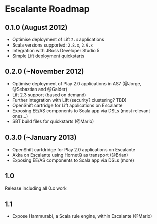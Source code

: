 Escalante Roadmap
=================

0.1.0 (August 2012)
-------------------
* Optimise deployment of Lift `2.4` applications
* Scala versions supported: `2.8.x`, `2.9.x`
* Integration with JBoss Developer Studio 5
* Simple Lift deployment quickstarts

0.2.0 (~November 2012)
---------------------
* Optimise deployment of Play 2.0 applications in AS7
(@Jorge, @Sebastian and @Galder)
* Lift 2.3 support (based on demand)
* Further integration with Lift (security? clustering? TBD)
* OpenShift cartridge for Lift applications on Escalante
* Exposing EE/AS components to Scala app via DSLs (most relevant ones...)
* SBT build files for quickstarts (@Mario)

0.3.0 (~January 2013)
---------------------
* OpenShift cartdridge for Play 2.0 applications on Escalante
* Akka on Escalante using HornetQ as transport (@Brian)
* Exposing EE/AS components to Scala app via DSLs (more)

1.0
---
Release including all 0.x work

1.1
---
* Expose Hammurabi, a Scala rule engine, within Escalante (@Mario)
